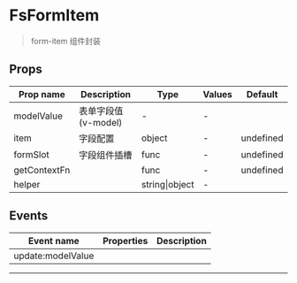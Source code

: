 # FsFormItem

> form-item 组件封装

## Props

| Prop name    | Description         | Type           | Values | Default   |
| ------------ | ------------------- | -------------- | ------ | --------- |
| modelValue   | 表单字段值(v-model) | -              | -      |           |
| item         | 字段配置            | object         | -      | undefined |
| formSlot     | 字段组件插槽        | func           | -      | undefined |
| getContextFn |                     | func           | -      | undefined |
| helper       |                     | string\|object | -      |           |

## Events

| Event name        | Properties | Description |
| ----------------- | ---------- | ----------- |
| update:modelValue |            |

---

